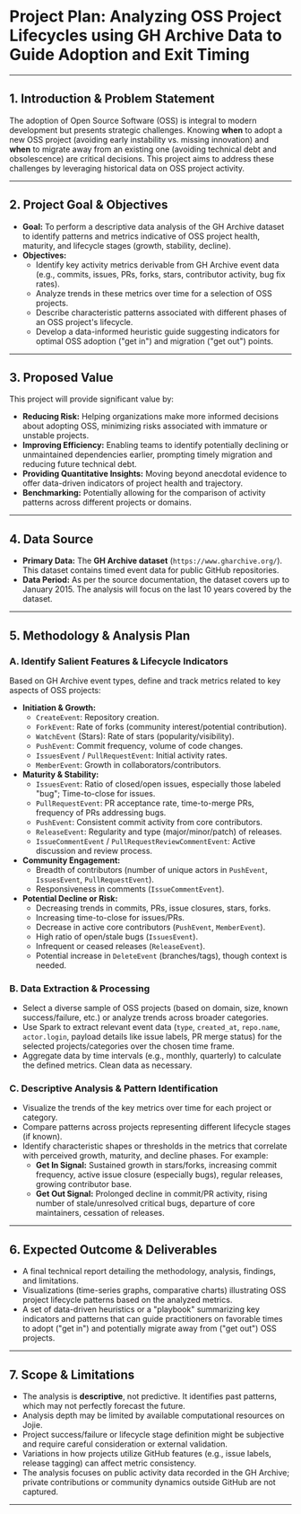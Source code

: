 # Project Plan: Analyzing OSS Project Lifecycles using GH Archive Data to Guide Adoption and Exit Timing

---

## 1. Introduction & Problem Statement

The adoption of Open Source Software (OSS) is integral to modern development but presents strategic challenges. Knowing **when** to adopt a new OSS project (avoiding early instability vs. missing innovation) and **when** to migrate away from an existing one (avoiding technical debt and obsolescence) are critical decisions. This project aims to address these challenges by leveraging historical data on OSS project activity.

---

## 2. Project Goal & Objectives

* **Goal:** To perform a descriptive data analysis of the GH Archive dataset to identify patterns and metrics indicative of OSS project health, maturity, and lifecycle stages (growth, stability, decline).
* **Objectives:**
    * Identify key activity metrics derivable from GH Archive event data (e.g., commits, issues, PRs, forks, stars, contributor activity, bug fix rates).
    * Analyze trends in these metrics over time for a selection of OSS projects.
    * Describe characteristic patterns associated with different phases of an OSS project's lifecycle.
    * Develop a data-informed heuristic guide suggesting indicators for optimal OSS adoption ("get in") and migration ("get out") points.

---

## 3. Proposed Value

This project will provide significant value by:

* **Reducing Risk:** Helping organizations make more informed decisions about adopting OSS, minimizing risks associated with immature or unstable projects.
* **Improving Efficiency:** Enabling teams to identify potentially declining or unmaintained dependencies earlier, prompting timely migration and reducing future technical debt.
* **Providing Quantitative Insights:** Moving beyond anecdotal evidence to offer data-driven indicators of project health and trajectory.
* **Benchmarking:** Potentially allowing for the comparison of activity patterns across different projects or domains.

---

## 4. Data Source

* **Primary Data:** The **GH Archive dataset** (`https://www.gharchive.org/`). This dataset contains timed event data for public GitHub repositories.
* **Data Period:** As per the source documentation, the dataset covers up to January 2015. The analysis will focus on the last 10 years covered by the dataset. 

---

## 5. Methodology & Analysis Plan

### A. Identify Salient Features & Lifecycle Indicators
Based on GH Archive event types, define and track metrics related to key aspects of OSS projects:

* **Initiation & Growth:**
    * `CreateEvent`: Repository creation.
    * `ForkEvent`: Rate of forks (community interest/potential contribution).
    * `WatchEvent` (Stars): Rate of stars (popularity/visibility).
    * `PushEvent`: Commit frequency, volume of code changes.
    * `IssuesEvent` / `PullRequestEvent`: Initial activity rates.
    * `MemberEvent`: Growth in collaborators/contributors.
* **Maturity & Stability:**
    * `IssuesEvent`: Ratio of closed/open issues, especially those labeled "bug"; Time-to-close for issues.
    * `PullRequestEvent`: PR acceptance rate, time-to-merge PRs, frequency of PRs addressing bugs.
    * `PushEvent`: Consistent commit activity from core contributors.
    * `ReleaseEvent`: Regularity and type (major/minor/patch) of releases.
    * `IssueCommentEvent` / `PullRequestReviewCommentEvent`: Active discussion and review process.
* **Community Engagement:**
    * Breadth of contributors (number of unique actors in `PushEvent`, `IssuesEvent`, `PullRequestEvent`).
    * Responsiveness in comments (`IssueCommentEvent`).
* **Potential Decline or Risk:**
    * Decreasing trends in commits, PRs, issue closures, stars, forks.
    * Increasing time-to-close for issues/PRs.
    * Decrease in active core contributors (`PushEvent`, `MemberEvent`).
    * High ratio of open/stale bugs (`IssuesEvent`).
    * Infrequent or ceased releases (`ReleaseEvent`).
    * Potential increase in `DeleteEvent` (branches/tags), though context is needed.

### B. Data Extraction & Processing
* Select a diverse sample of OSS projects (based on domain, size, known success/failure, etc.) or analyze trends across broader categories.
* Use Spark to extract relevant event data (`type`, `created_at`, `repo.name`, `actor.login`, payload details like issue labels, PR merge status) for the selected projects/categories over the chosen time frame.
* Aggregate data by time intervals (e.g., monthly, quarterly) to calculate the defined metrics. Clean data as necessary.

### C. Descriptive Analysis & Pattern Identification
* Visualize the trends of the key metrics over time for each project or category.
* Compare patterns across projects representing different lifecycle stages (if known).
* Identify characteristic shapes or thresholds in the metrics that correlate with perceived growth, maturity, and decline phases. For example:
    * **Get In Signal:** Sustained growth in stars/forks, increasing commit frequency, active issue closure (especially bugs), regular releases, growing contributor base.
    * **Get Out Signal:** Prolonged decline in commit/PR activity, rising number of stale/unresolved critical bugs, departure of core maintainers, cessation of releases.

---

## 6. Expected Outcome & Deliverables

* A final technical report detailing the methodology, analysis, findings, and limitations.
* Visualizations (time-series graphs, comparative charts) illustrating OSS project lifecycle patterns based on the analyzed metrics.
* A set of data-driven heuristics or a "playbook" summarizing key indicators and patterns that can guide practitioners on favorable times to adopt ("get in") and potentially migrate away from ("get out") OSS projects.

---

## 7. Scope & Limitations

* The analysis is **descriptive**, not predictive. It identifies past patterns, which may not perfectly forecast the future.
* Analysis depth may be limited by available computational resources on Jojie.
* Project success/failure or lifecycle stage definition might be subjective and require careful consideration or external validation.
* Variations in how projects utilize GitHub features (e.g., issue labels, release tagging) can affect metric consistency.
* The analysis focuses on public activity data recorded in the GH Archive; private contributions or community dynamics outside GitHub are not captured.

---
